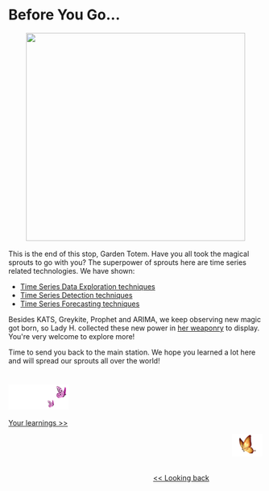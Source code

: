 # Before You Go...

<p align="center">
<img src="https://github.com/lady-h-world/My_Garden/blob/main/images/lady_heart_manga/cool_beans.png" width="435" height="412" />
</p>


This is the end of this stop, Garden Totem. Have you all took the magical sprouts to go with you? The superpower of sprouts here are time series related technologies. We have shown:

* [Time Series Data Exploration techniques][1]
* [Time Series Detection techniques][2]
* [Time Series Forecasting techniques][3]

Besides KATS, Greykite, Prophet and ARIMA, we keep observing new magic got born, so Lady H. collected these new power in [her weaponry][4] to display. You're very welcome to explore more!

Time to send you back to the main station. We hope you learned a lot here and will spread our sprouts all over the world!

#
<p align="left">
<img src="https://github.com/lady-h-world/My_Garden/blob/main/images/follow_us.png" width="120" height="50" />
</p>

[Your learnings >>][6]

<p align="right">
<img src="https://github.com/lady-h-world/My_Garden/blob/main/images/going_back.png" width="60" height="44" />
</p>

&nbsp;&nbsp;&nbsp;&nbsp;&nbsp;&nbsp;&nbsp;&nbsp;&nbsp;&nbsp;&nbsp;&nbsp;&nbsp;&nbsp;&nbsp;&nbsp;&nbsp;&nbsp;&nbsp;&nbsp;&nbsp;&nbsp;&nbsp;&nbsp;&nbsp;&nbsp;&nbsp;&nbsp;&nbsp;&nbsp;&nbsp;&nbsp;&nbsp;&nbsp;&nbsp;&nbsp;&nbsp;&nbsp;&nbsp;&nbsp;&nbsp;&nbsp;&nbsp;&nbsp;&nbsp;&nbsp;&nbsp;&nbsp;&nbsp;&nbsp;&nbsp;&nbsp;&nbsp;&nbsp;&nbsp;&nbsp;&nbsp;&nbsp;&nbsp;&nbsp;&nbsp;&nbsp;&nbsp;&nbsp;&nbsp;&nbsp;&nbsp;&nbsp;&nbsp;&nbsp;&nbsp;&nbsp;&nbsp;&nbsp;&nbsp;&nbsp;&nbsp;&nbsp;&nbsp;&nbsp;&nbsp;&nbsp;&nbsp;&nbsp;&nbsp;&nbsp;&nbsp;&nbsp;&nbsp;&nbsp;&nbsp;&nbsp;&nbsp;&nbsp;&nbsp;&nbsp;&nbsp;&nbsp;&nbsp;&nbsp;&nbsp;&nbsp;&nbsp;&nbsp;&nbsp;&nbsp;&nbsp;&nbsp;&nbsp;&nbsp;&nbsp;&nbsp;&nbsp;&nbsp;&nbsp;&nbsp;&nbsp;&nbsp;&nbsp;&nbsp;&nbsp;&nbsp;&nbsp;&nbsp;&nbsp;&nbsp;&nbsp;&nbsp;&nbsp;&nbsp;&nbsp;&nbsp;&nbsp;&nbsp;&nbsp;&nbsp;&nbsp;&nbsp;&nbsp;&nbsp;&nbsp;&nbsp;&nbsp;&nbsp;&nbsp;&nbsp;&nbsp;&nbsp;&nbsp;&nbsp;&nbsp;&nbsp;&nbsp;&nbsp;&nbsp;&nbsp;&nbsp;&nbsp;&nbsp;&nbsp;&nbsp;&nbsp;&nbsp;&nbsp;&nbsp;&nbsp;&nbsp;&nbsp;&nbsp;&nbsp;&nbsp;&nbsp;&nbsp;&nbsp;&nbsp;&nbsp;&nbsp;&nbsp;&nbsp;&nbsp;&nbsp;&nbsp;&nbsp;&nbsp;&nbsp;&nbsp;&nbsp;&nbsp;&nbsp;&nbsp;&nbsp;&nbsp;&nbsp;&nbsp;&nbsp;&nbsp;&nbsp;&nbsp;&nbsp;&nbsp; [<< Looking back][7]
 


[1]:https://github.com/lady-h-world/My_Garden/blob/main/reading_pages/Penitent_Arch/ts1.md
[2]:https://github.com/lady-h-world/My_Garden/blob/main/reading_pages/Penitent_Arch/ts7.md
[3]:https://github.com/lady-h-world/My_Garden/blob/main/reading_pages/Penitent_Arch/ts14.md
[4]:https://github.com/lady-h-world/My_Garden/blob/main/reading_pages/Graden_Museum/weaponry.md#time-series
[6]:https://github.com/lady-h-world/My_Garden/blob/main/reading_pages/tour_guide.md#main-station-
[7]:https://github.com/lady-h-world/My_Garden/blob/main/reading_pages/Penitent_Arch/ts19.md
